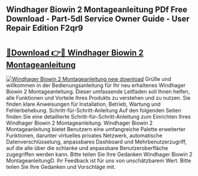 ## Windhager Biowin 2 Montageanleitung PDf Free Download - Part-5dI Service Owner Guide - User Repair Edition F2qr9

# <h2><a href="http://df6cuso.blite.top/?on=Windhager+Biowin+2+Montageanleitung">🔗Download 👉🔴 Windhager Biowin 2 Montageanleitung</a></h2>

[![Windhager Biowin 2 Montageanleitung new download](https://i.imgur.com/lujVjoI.png)](http://df6cuso.blite.top/?on=Windhager+Biowin+2+Montageanleitung)
Grüße und willkommen in der Bedienungsanleitung für Ihr neu erhaltenes Windhager Biowin 2 Montageanleitung. Dieser umfassende Leitfaden soll Ihnen helfen, alle Funktionen und Vorteile Ihres Produkts zu verstehen und zu nutzen. Sie finden klare Anweisungen für Installation, Betrieb, Wartung und Fehlerbehebung. Schritt-für-Schritt-Anleitung Auf den folgenden Seiten finden Sie eine detaillierte Schritt-für-Schritt-Anleitung zum Einrichten Ihres Windhager Biowin 2 Montageanleitung. Windhager Biowin 2 Montageanleitung bietet Benutzern eine umfangreiche Palette erweiterter Funktionen, darunter virtuelles privates Netzwerk, automatische Datenverschlüsselung, anpassbares Dashboard und Mehrbenutzerzugriff, auf die alle über die schlanke und anpassbare Benutzeroberfläche zugegriffen werden kann. Bitte teilen Sie Ihre Gedanken Windhager Biowin 2 MontageanleitungD. Ihr Feedback ist für uns von unschätzbarem Wert. Bitte teilen Sie Ihre Gedanken und Vorschläge mit.
